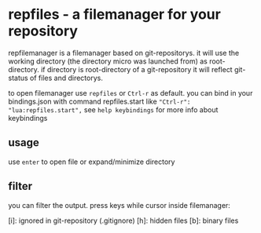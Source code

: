 # repfiles - a filemanager for your repository 

repfilemanager is a filemanager based on git-repositorys. 
it will use the working directory (the directory micro was launched from) as root-directory.
if directory is root-directory of a git-repository it will reflect git-status of 
files and directorys. 

to open filemanager use `repfiles` or `Ctrl-r` as default.
you can bind in your bindings.json with command repfiles.start
like `"Ctrl-r": "lua:repfiles.start",`
see `help keybindings` for more info about keybindings

## usage

use `enter` to open file or expand/minimize directory


## filter

you can filter the output. press keys while cursor inside filemanager:

[i]: ignored in git-repository (.gitignore)
[h]: hidden files 
[b]: binary files